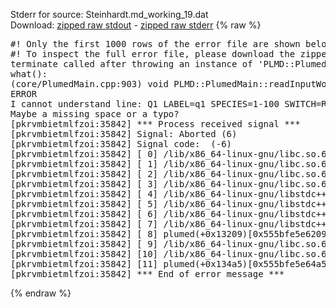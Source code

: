 Stderr for source:  Steinhardt.md_working_19.dat   
Download: [zipped raw stdout](Steinhardt.md_working_19.dat.plumed.stdout.txt.zip) - [zipped raw stderr](Steinhardt.md_working_19.dat.plumed.stderr.txt.zip) 
{% raw %}
<pre>
#! Only the first 1000 rows of the error file are shown below
#! To inspect the full error file, please download the zipped raw stderr file above
terminate called after throwing an instance of 'PLMD::Plumed::ExceptionError'
what():
(core/PlumedMain.cpp:903) void PLMD::PlumedMain::readInputWords(const std::vector<std::__cxx11::basic_string<char> >&)
ERROR
I cannot understand line: Q1 LABEL=q1 SPECIES=1-100 SWITCH=RATIONAL D_0=2.0 R_0=1.0
Maybe a missing space or a typo?
[pkrvmbietmlfzoi:35842] *** Process received signal ***
[pkrvmbietmlfzoi:35842] Signal: Aborted (6)
[pkrvmbietmlfzoi:35842] Signal code:  (-6)
[pkrvmbietmlfzoi:35842] [ 0] /lib/x86_64-linux-gnu/libc.so.6(+0x45330)[0x7ffa5f045330]
[pkrvmbietmlfzoi:35842] [ 1] /lib/x86_64-linux-gnu/libc.so.6(pthread_kill+0x11c)[0x7ffa5f09eb2c]
[pkrvmbietmlfzoi:35842] [ 2] /lib/x86_64-linux-gnu/libc.so.6(gsignal+0x1e)[0x7ffa5f04527e]
[pkrvmbietmlfzoi:35842] [ 3] /lib/x86_64-linux-gnu/libc.so.6(abort+0xdf)[0x7ffa5f0288ff]
[pkrvmbietmlfzoi:35842] [ 4] /lib/x86_64-linux-gnu/libstdc++.so.6(+0xa5ff5)[0x7ffa5f4a5ff5]
[pkrvmbietmlfzoi:35842] [ 5] /lib/x86_64-linux-gnu/libstdc++.so.6(+0xbb0da)[0x7ffa5f4bb0da]
[pkrvmbietmlfzoi:35842] [ 6] /lib/x86_64-linux-gnu/libstdc++.so.6(_ZSt10unexpectedv+0x0)[0x7ffa5f4a5a55]
[pkrvmbietmlfzoi:35842] [ 7] /lib/x86_64-linux-gnu/libstdc++.so.6(+0xa5a6f)[0x7ffa5f4a5a6f]
[pkrvmbietmlfzoi:35842] [ 8] plumed(+0x13209)[0x555bfe5e6209]
[pkrvmbietmlfzoi:35842] [ 9] /lib/x86_64-linux-gnu/libc.so.6(+0x2a1ca)[0x7ffa5f02a1ca]
[pkrvmbietmlfzoi:35842] [10] /lib/x86_64-linux-gnu/libc.so.6(__libc_start_main+0x8b)[0x7ffa5f02a28b]
[pkrvmbietmlfzoi:35842] [11] plumed(+0x134a5)[0x555bfe5e64a5]
[pkrvmbietmlfzoi:35842] *** End of error message ***
</pre>
{% endraw %}

